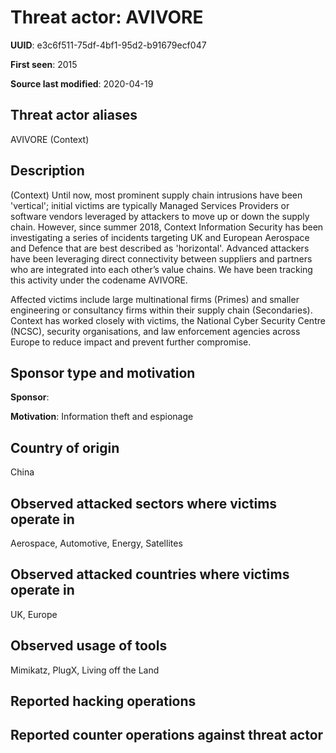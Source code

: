 # Threat actor: AVIVORE

**UUID**: e3c6f511-75df-4bf1-95d2-b91679ecf047

**First seen**: 2015

**Source last modified**: 2020-04-19

## Threat actor aliases

AVIVORE (Context)

## Description

(Context) Until now, most prominent supply chain intrusions have been 'vertical'; initial victims are typically Managed Services Providers or software vendors leveraged by attackers to move up or down the supply chain. However, since summer 2018, Context Information Security has been investigating a series of incidents targeting UK and European Aerospace and Defence that are best described as 'horizontal'. Advanced attackers have been leveraging direct connectivity between suppliers and partners who are integrated into each other’s value chains. We have been tracking this activity under the codename AVIVORE.

Affected victims include large multinational firms (Primes) and smaller engineering or consultancy firms within their supply chain (Secondaries). Context has worked closely with victims, the National Cyber Security Centre (NCSC), security organisations, and law enforcement agencies across Europe to reduce impact and prevent further compromise.

## Sponsor type and motivation

**Sponsor**: 

**Motivation**: Information theft and espionage


## Country of origin

China

## Observed attacked sectors where victims operate in

Aerospace, Automotive, Energy, Satellites

## Observed attacked countries where victims operate in

UK, Europe

## Observed usage of tools

Mimikatz, PlugX, Living off the Land

## Reported hacking operations



## Reported counter operations against threat actor





